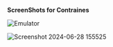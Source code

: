 **ScreenShots for Contraines**

![Emulator](https://github.com/MayarMohamed/Task2_containers_app/assets/153435523/7526171a-9ad6-44a1-b870-e8a3de1fb7f1)

![Screenshot 2024-06-28 155525](https://github.com/MayarMohamed/Task2_containers_app/assets/153435523/67956b16-c89c-457b-a093-fda3289e5caf)
